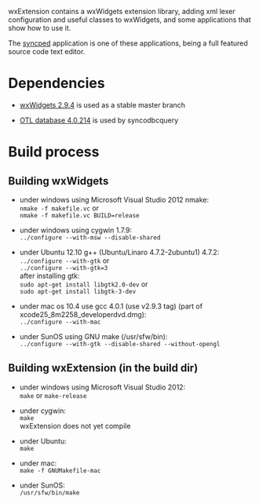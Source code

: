 wxExtension contains a wxWidgets extension library, adding xml lexer 
configuration and useful classes to wxWidgets, 
and some applications that show how to use it.

The [syncped](http://antonvw.github.com/syncped) application is 
one of these applications, being a full featured source code text editor. 

# Dependencies

- [wxWidgets 2.9.4](http://www.wxwidgets.org/) is used as a stable master branch  
  
- [OTL database 4.0.214](http://otl.sourceforge.net/) is used by syncodbcquery  
  

# Build process

## Building wxWidgets

- under windows using Microsoft Visual Studio 2012 nmake:    
    `nmake -f makefile.vc` or   
    `nmake -f makefile.vc BUILD=release`
    
- under windows using cygwin 1.7.9:   
    `../configure --with-msw --disable-shared`  
    
- under Ubuntu 12.10 g++ (Ubuntu/Linaro 4.7.2-2ubuntu1) 4.7.2:   
    `../configure --with-gtk`  or   
    `../configure --with-gtk=3`   
    after installing gtk:   
    `sudo apt-get install libgtk2.0-dev`   or   
    `sudo apt-get install libgtk-3-dev`   
    
- under mac os 10.4 use gcc 4.0.1 (use v2.9.3 tag) (part of xcode25_8m2258_developerdvd.dmg):   
    `../configure --with-mac`

- under SunOS using GNU make (/usr/sfw/bin):  
    `../configure --with-gtk --disable-shared --without-opengl`  
  
## Building wxExtension (in the build dir)
  
- under windows using Microsoft Visual Studio 2012:   
    `make` or `make-release`
    
- under cygwin:   
    `make`  
    wxExtension does not yet compile
    
- under Ubuntu:  
    `make`
    
- under mac:  
    `make -f GNUMakefile-mac`
    
- under SunOS:  
    `/usr/sfw/bin/make`
